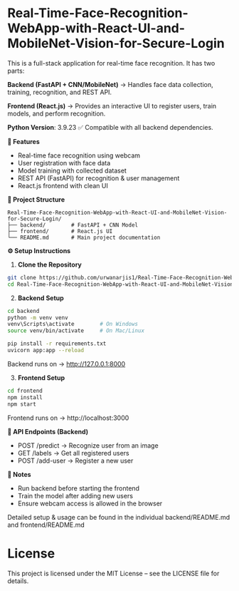 # Real-Time-Face-Recognition-WebApp-with-React-UI-and-MobileNet-Vision-for-Secure-Login

This is a full-stack application for real-time face recognition.
It has two parts:

**Backend (FastAPI + CNN/MobileNet)** → Handles face data collection, training, recognition, and REST API.

**Frontend (React.js)** → Provides an interactive UI to register users, train models, and perform recognition.

**Python Version**: 3.9.23 ✅ Compatible with all backend dependencies.

**🚀 Features**

* Real-time face recognition using webcam
* User registration with face data
* Model training with collected dataset
* REST API (FastAPI) for recognition & user management
* React.js frontend with clean UI

**📂 Project Structure**
~~~text
Real-Time-Face-Recognition-WebApp-with-React-UI-and-MobileNet-Vision-for-Secure-Login/
├── backend/        # FastAPI + CNN Model
├── frontend/       # React.js UI
└── README.md       # Main project documentation
~~~

**⚙️ Setup Instructions**

1. **Clone the Repository**
  ```bash 
  git clone https://github.com/urwanarjis1/Real-Time-Face-Recognition-WebApp-with-React-UI-and-MobileNet-Vision-for-Secure-Login.git
  cd Real-Time-Face-Recognition-WebApp-with-React-UI-and-MobileNet-Vision-for-Secure-Login
  ```
2. **Backend Setup**
  ```bash 
  cd backend
  python -m venv venv
  venv\Scripts\activate        # On Windows
  source venv/bin/activate     # On Mac/Linux

  pip install -r requirements.txt
  uvicorn app:app --reload
  ```
Backend runs on → http://127.0.0.1:8000

3. **Frontend Setup**

  ```bash 
  cd frontend
  npm install
  npm start
  ```
Frontend runs on → http://localhost:3000

**🔗 API Endpoints (Backend)**

* POST /predict → Recognize user from an image
* GET /labels → Get all registered users
* POST /add-user → Register a new user

**📌 Notes**

* Run backend before starting the frontend
* Train the model after adding new users
* Ensure webcam access is allowed in the browser

Detailed setup & usage can be found in the individual backend/README.md and frontend/README.md

# License

This project is licensed under the MIT License – see the LICENSE file for details.